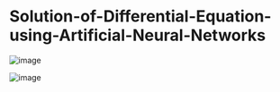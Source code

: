 # Solution-of-Differential-Equation-using-Artificial-Neural-Networks
![image](https://github.com/SohamJadiye/Solution-of-Differential-Equation-using-Artificial-Neural-Networks/assets/114732272/0ddfd01d-44ea-4322-885c-7b60b79e03b6)

![image](https://github.com/SohamJadiye/Solution-of-Differential-Equation-using-Artificial-Neural-Networks/assets/114732272/49cef3ce-d0f1-4bae-ae7c-26d97bb06b5d)

